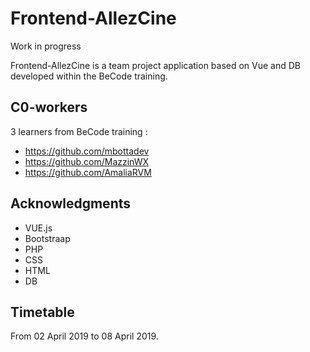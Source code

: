 # Frontend-AllezCine  
Work in progress

Frontend-AllezCine is a team project application based on Vue and DB developed within the BeCode training.  

## C0-workers  
3 learners from BeCode training :  
* https://github.com/mbottadev  
* https://github.com/MazzinWX  
* https://github.com/AmaliaRVM  

##  Acknowledgments  
* VUE.js  
* Bootstraap  
* PHP  
* CSS  
* HTML  
* DB  

## Timetable  
From 02 April 2019 to 08 April 2019.   

## 



